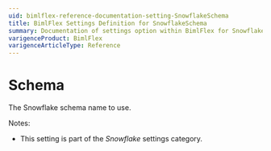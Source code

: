```yaml
---
uid: bimlflex-reference-documentation-setting-SnowflakeSchema
title: BimlFlex Settings Definition for SnowflakeSchema
summary: Documentation of settings option within BimlFlex for SnowflakeSchema
varigenceProduct: BimlFlex
varigenceArticleType: Reference
---
```


# Schema

The Snowflake schema name to use.

Notes:

* This setting is part of the *Snowflake* settings category.
